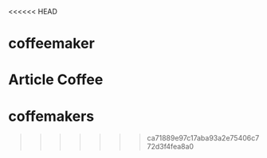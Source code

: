 <<<<<< HEAD
# coffeemaker
Article Coffee
=======
# coffemakers
>>>>>>> ca71889e97c17aba93a2e75406c772d3f4fea8a0
